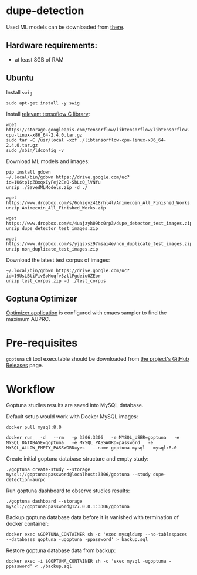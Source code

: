 # dupe-detection

Used ML models can be downloaded from [there](https://drive.google.com/file/d/1U6tpIpZBxqxIyFej2EeQ-SbLcO_lVNfu/view?usp=sharing).

## Hardware requirements:

- at least 8GB of RAM

## Ubuntu

Install `swig`

```
sudo apt-get install -y swig
```

Install [relevant tensoflow C library](https://www.tensorflow.org/install/lang_c):

```
wget https://storage.googleapis.com/tensorflow/libtensorflow/libtensorflow-cpu-linux-x86_64-2.4.0.tar.gz
sudo tar -C /usr/local -xzf ./libtensorflow-cpu-linux-x86_64-2.4.0.tar.gz
sudo /sbin/ldconfig -v
```

Download ML models and images:

```
pip install gdown
~/.local/bin/gdown https://drive.google.com/uc?id=1U6tpIpZBxqxIyFej2EeQ-SbLcO_lVNfu
unzip ./SavedMLModels.zip -d ./

wget https://www.dropbox.com/s/6ohzgvz418rhl4l/Animecoin_All_Finished_Works.zip
unzip Animecoin_All_Finished_Works.zip

wget https://www.dropbox.com/s/4uajzyh09bc0rp3/dupe_detector_test_images.zip
unzip dupe_detector_test_images.zip

wget https://www.dropbox.com/s/yjqsxsz97msai4e/non_duplicate_test_images.zip
unzip non_duplicate_test_images.zip
```

Download the latest test corpus of images:
```
~/.local/bin/gdown https://drive.google.com/uc?id=19UsLBtiFivSoMoqfv3ztlFgdeiu0ZEor
unzip test_corpus.zip -d ./test_corpus
```

## Goptuna Optimizer

[Optimizer application](./cmd/optimizer) is configured with cmaes sampler to find the maximum AUPRC.

# Pre-requisites

`goptuna` cli tool executable should be downloaded from [the project's GitHub Releases](https://github.com/c-bata/goptuna/releases) page.

# Workflow

Goptuna studies results are saved into MySQL database.

Default setup would work with Docker MySQL images:

```
docker pull mysql:8.0

docker run   -d   --rm   -p 3306:3306   -e MYSQL_USER=goptuna   -e MYSQL_DATABASE=goptuna   -e MYSQL_PASSWORD=password   -e MYSQL_ALLOW_EMPTY_PASSWORD=yes   --name goptuna-mysql   mysql:8.0
```

Create initial goptuna database structure and empty study:

```
./goptuna create-study --storage mysql://goptuna:password@localhost:3306/goptuna --study dupe-detection-aurpc
```

Run goptuna dashboard to observe studies results:
```
./goptuna dashboard --storage mysql://goptuna:password@127.0.0.1:3306/goptuna
```

Backup goptuna database data before it is vanished with termination of docker container:

```
docker exec $GOPTUNA_CONTAINER sh -c 'exec mysqldump --no-tablespaces --databases goptuna -ugoptuna -ppassword' > backup.sql
```

Restore goptuna database data from backup:
```
docker exec -i $GOPTUNA_CONTAINER sh -c 'exec mysql -ugoptuna -ppassword' < ./backup.sql
```